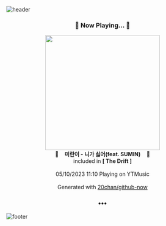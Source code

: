 ![header](https://capsule-render.vercel.app/api?type=wave&height=170&section=header&fontColor=090707&fontAlignX=45&fontAlignY=65&fontSize=100)

<h3 align="center">🎵 Now Playing... 🎵</h3>
<p align="center">
  <a href="https://music.youtube.com/watch?v=ka1V6r5DYEY">
    <img width="300" src="https://lh3.googleusercontent.com/E2t6NKYG4nkC80tegsalxd_OHxRhQivyuwtZJdePzgQyFwiHpxPm9i81Pcd47HsmJfJkq1o6wqEzcmY">
  </a>
  <br>
  🎵&nbsp&nbsp&nbsp <b>미란이 - 니가 싫어(feat. SUMIN)</b> &nbsp&nbsp&nbsp🎵
  <br>
  included in <b>[ The Drift ]</b>
  
  <br />
  <br />
  05/10/2023 11:10 Playing on YTMusic
  <br />
  <br />
  Generated with <a href="https://github.com/20chan/github-now">20chan/github-now</a>
</p>

<h3 align="center">•••</h3>

![footer](https://capsule-render.vercel.app/api?type=wave&height=150&section=footer)
